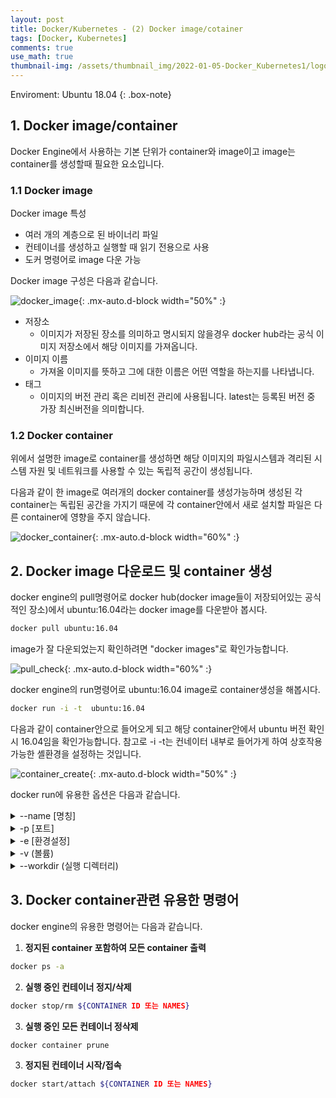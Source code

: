 ```yaml
---
layout: post
title: Docker/Kubernetes - (2) Docker image/cotainer
tags: [Docker, Kubernetes]
comments: true
use_math: true
thumbnail-img: /assets/thumbnail_img/2022-01-05-Docker_Kubernetes1/logo.png
---
```


Enviroment: Ubuntu 18.04 
{: .box-note}
## 1. Docker image/container
Docker Engine에서 사용하는 기본 단위가 container와 image이고 image는 container를 생성할때 필요한 요소입니다.

### 1.1 Docker image 

Docker image 특성
- 여러 개의 계층으로 된 바이너리 파일
- 컨테이너를 생성하고 실행할 때 읽기 전용으로 사용
- 도커 명령어로 image 다운 가능

Docker image 구성은 다음과 같습니다.

![docker_image](https://da2so.github.io/assets/post_img/2022-01-06-Docker_Kubernetes2/1.png){: .mx-auto.d-block width="50%" :}

- 저장소
	- 이미지가 저장된 장소를 의미하고 명시되지 않을경우 docker hub라는 공식 이미지 저장소에서 해당 이미지를 가져옵니다.
- 이미지 이름
	- 가져올 이미지를 뜻하고 그에 대한 이름은 어떤 역할을 하는지를 나타냅니다.
- 태그
	- 이미지의 버전 관리 혹은 리비전 관리에 사용됩니다. latest는 등록된 버전 중 가장 최신버전을 의미합니다.

### 1.2 Docker container

위에서 설명한 image로 container를 생성하면 해당 이미지의 파일시스템과 격리된 시스템 자원 및 네트워크를 사용할 수 있는 독립적 공간이 생성됩니다.

다음과 같이 한 image로 여러개의 docker container를 생성가능하며 생성된 각 container는 독립된 공간을 가지기 때문에 각 container안에서 새로 설치할 파일은
다른 container에 영향을 주지 않습니다.

![docker_container](https://da2so.github.io/assets/post_img/2022-01-06-Docker_Kubernetes2/2.png){: .mx-auto.d-block width="60%" :}

## 2. Docker image 다운로드 및 container 생성

docker engine의 pull명령어로 docker hub(docker image들이 저장되어있는 공식적인 장소)에서 ubuntu:16.04라는 docker image를 다운받아 봅시다.

```bash
docker pull ubuntu:16.04 
```

image가 잘 다운되었는지 확인하려면 "docker images"로 확인가능합니다.

![pull_check](https://da2so.github.io/assets/post_img/2022-01-06-Docker_Kubernetes2/3.png){: .mx-auto.d-block width="60%" :}


docker engine의 run명령어로 ubuntu:16.04 image로 container생성을 해봅시다.

```bash
docker run -i -t  ubuntu:16.04 
```

다음과 같이 container안으로 들어오게 되고 해당 container안에서 ubuntu 버전 확인시 16.04임을 확인가능합니다. 참고로 -i -t는 컨네이터 내부로 들어가게 하여 상호작용 가능한 셸환경을 설정하는 것입니다. 


![container_create](https://da2so.github.io/assets/post_img/2022-01-06-Docker_Kubernetes2/4.png){: .mx-auto.d-block width="50%" :}


docker run에 유용한 옵션은 다음과 같습니다.

<details>
<summary>--name [명칭]</summary>
<div markdown="1">

```bash
docker run -i -t  --name myubuntu ubuntu:16.04 
```
name옵션은 container의 명칭을 정해주는 것입니다. 
</div>
</details>


<details>
<summary>-p [포트]</summary>
<div markdown="1">

```bash
docker run -i -t -p 88:80 ubuntu:16.04 
```
-p 뒤의 88(호스트의 포트):80(컨테이너 포트)로 호스트와 컨테이너의 포트를 바인딩시킵니다. 
컨테이너안의 apache 웹서비스가 설치되어 있고 해당 웹서비스가 80포트를 사용하게될 경우 다음과 같은 접근이 가능합니다.
1. 외부에서 호스트의 IP의 88번 포트로 접근
2. 88번 포트는 컨테이너의 80번 포트로 포워딩
3. 컨테이너 안의 웹서버 접근 가능

</div>
</details>

<details>
<summary>-e [환경설정]</summary>
<div markdown="1">

```bash
docker run -i -t -e MYSQL_ROOT_PASSWORD=password mysql 
```
-e옵션은 컨테이너 내부의 환경변수를 설정합니다. DB(mysql)과 같은 특정 image에서는 e옵션을 통해 환경설정을 안해줄경우 실행이 되지않는 경우가 있으니 주의하세요.

</div>
</details>


<details>
<summary>-v (볼륨)</summary>
<div markdown="1">

```bash
docker run -i -t -v /home/wordpress_db:/var/lib/mysql mysql:5.7
```
-v옵션 뒤의 home/wordpress_db(호스트의 볼륨):/var/lib/mysql(컨테이너 볼륨)은 호스트의 디렉터리와 컨테이너의 디렉터리를 공유한다는 뜻입니다.
</div>
</details>

<details>
<summary>--workdir (실행 디렉터리)</summary>
<div markdown="1">

```bash
docker run -i -t --workdir="/var/www" nginx:latest
```
--workdir 옵션 뒤의 /var/www 디렉토리에서 프로세스가 실행된다라는 뜻입니다.
</div>
</details>

## 3. Docker container관련 유용한 명령어


docker engine의 유용한 명령어는 다음과 같습니다.

1. **정지된 container 포함하여 모든 container 출력**
```bash
docker ps -a
```

2. **실행 중인 컨테이너 정지/삭제**
```bash
docker stop/rm ${CONTAINER ID 또는 NAMES}
```

3. **실행 중인 모든 컨테이너 정삭제**
```bash
docker container prune
```

3. **정지된 컨테이너 시작/접속**
```bash
docker start/attach ${CONTAINER ID 또는 NAMES}
```